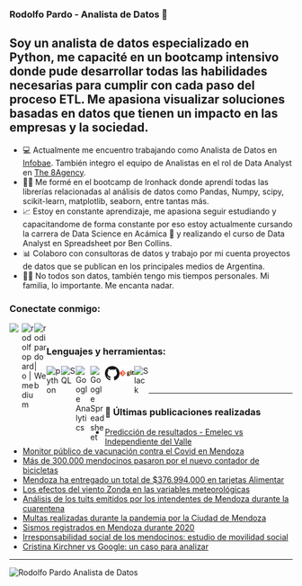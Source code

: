 ### Rodolfo Pardo - Analista de Datos 👋

## Soy un analista de datos especializado en Python, me capacité en un bootcamp intensivo donde pude desarrollar todas las habilidades necesarias para cumplir con cada paso del proceso ETL. Me apasiona visualizar soluciones basadas en datos que tienen un impacto en las empresas y la sociedad. 

- 💻 Actualmente me encuentro trabajando como Analista de Datos en [Infobae](https://www.infobae.com). También integro el equipo de Analistas en el rol de Data Analyst en [The 8Agency](https://www.linkedin.com/company/the-8agency/mycompany/). 
- 👨‍🎓 Me formé en el bootcamp de Ironhack donde aprendí todas las librerías relacionadas al análisis de datos como Pandas, Numpy, scipy, scikit-learn, matplotlib, seaborn, entre tantas más.
- 📈 Estoy en constante aprendizaje, me apasiona seguir estudiando y capacitandome de forma constante por eso estoy actualmente cursando la carrera de Data Science en Acámica 🤣 y realizando el curso de Data Analyst en Spreadsheet por Ben Collins.
- 📊 Colaboro con consultoras de datos y trabajo por mi cuenta proyectos de datos que se publican en los principales medios de Argentina.
- 🏊‍♂️ No todos son datos, también tengo mis tiempos personales. Mi familia, lo importante. Me encanta nadar.

### Conectate conmigo:

[<img align="left"  width="22px" src="https://cdn.jsdelivr.net/npm/simple-icons@3.4.0/icons/linkedin.svg" />](https://www.linkedin.com/in/rodolfopardo)

[<img align="left" alt="rodolfopardo | medium" width="22px" src="https://cdn.jsdelivr.net/npm/simple-icons@3.4.0/icons/medium.svg" />](https://medium.com/@rodolfopardo)

[<img align="left" alt="rodipardo | Web" width="22px" src="https://cdn.jsdelivr.net/npm/simple-icons@3.9.0/icons/javascript.svg" />](https://www.rodolfopardo.netlify.app)



<br />

### Lenguajes y herramientas:

<img align="left" alt="python" width="26px" src="https://cdn.jsdelivr.net/npm/simple-icons@3.4.0/icons/python.svg" />

<img align="left" alt="SQL" width="26px" src="https://cdn.jsdelivr.net/npm/simple-icons@3.4.0/icons/postgresql.svg" />

<img align="left" alt="Google Analytics" width="26px" src="https://cdn.jsdelivr.net/npm/simple-icons@3.9.0/icons/googleanalytics.svg" />

<img align="left" alt="Google Spreadsheet" width="26px" src="https://cdn.jsdelivr.net/npm/simple-icons@3.9.0/icons/googlesheets.svg" />

<img align="left" alt="GitHub" width="26px" src="https://raw.githubusercontent.com/github/explore/78df643247d429f6cc873026c0622819ad797942/topics/github/github.png" />

<img align="left" alt="Git" width="26px" src="https://raw.githubusercontent.com/github/explore/80688e429a7d4ef2fca1e82350fe8e3517d3494d/topics/git/git.png" />

<img align="left" alt="Slack" width="26px" src="https://cdn.jsdelivr.net/npm/simple-icons@3.9.0/icons/slack.svg" />

<br />
<br />


---

### 📕 Últimas publicaciones realizadas

<!-- BLOG-POST-LIST:START -->
* [Predicción de resultados - Emelec vs Independiente del Valle](https://www.elfutbolero.com.ec/ligaproa/A-Joao-Rojas-le-cerraron-la-boca-por-confiado-pues-ya-se-veia-campeon-con-Emelec-20211208-0003.html)
* [Monitor público de vacunación contra el Covid en Mendoza](https://www.mdzol.com/sociedad/2021/4/20/estos-son-los-datos-de-la-vacunacion-contra-el-covid-en-mendoza-153586.html)
* [Más de 300.000 mendocinos pasaron por el nuevo contador de bicicletas](https://rodolfopardo.medium.com/m%C3%A1s-de-300-000-mendocinos-pasaron-por-el-nuevo-contador-de-bicicletas-a7d0edcb932)
* [Mendoza ha entregado un total de $376.994.000 en tarjetas Alimentar](https://rodolfopardo.medium.com/mendoza-ha-entregado-un-total-de-376-994-000-en-tarjetas-alimentar-120f86233b96)
* [Los efectos del viento Zonda en las variables meteorológicas](https://medium.com/@rodolfopardo/los-incre%C3%ADbles-efectos-del-zonda-en-cada-una-de-las-variables-meteorol%C3%B3gicas-465e5b13e705)
* [Análisis de los tuits emitidos por los intendentes de Mendoza durante la cuarentena](https://medium.com/@rodolfopardo/twitter-es-su-voz-qu%C3%A9-dicen-y-a-qui%C3%A9n-le-hablan-los-intendentes-de-mendoza-949baad2313d)
* [Multas realizadas durante la pandemia por la Ciudad de Mendoza](https://rodolfopardo.netlify.app/works/mas-de-5000-multas-en-la-ciudad-de-mendoza-por-no-cumplir-con-la-prevencion-del-c)
* [Sismos registrados en Mendoza durante 2020](https://medium.com/@rodolfopardo/mendoza-registra-336-eventos-s%C3%ADsmicos-en-lo-que-va-de-este-2020-3ab69a62b620) 
* [Irresponsabilidad social de los mendocinos: estudio de movilidad social](https://medium.com/@rodolfopardo/google-demuestra-la-irresponsabilidad-social-de-los-mendocinos-en-fase-de-aislamiento-a7555de9f0b)
* [Cristina Kirchner vs Google: un caso para analizar](https://rodolfopardo.netlify.app/works/el-caso-cristina-kirchner-vs-google-deberia-alertar-a-todos-los-equipos-de-comuni)






<!-- BLOG-POST-LIST:END -->

---

<img align="left" alt="Rodolfo Pardo Analista de Datos" src="https://github-readme-stats.vercel.app/api?username=rodolfopardo&show_icons=true&hide_border=true" />

[medium]: https://medium.com/@rodolfopardo
[linkedin]: linkedin.com/in/rodolfopardo
